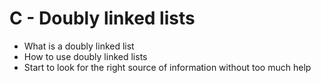 # C - Doubly linked lists

- What is a doubly linked list
- How to use doubly linked lists
- Start to look for the right source of information without too much help